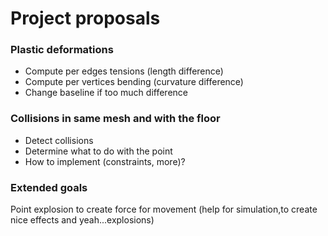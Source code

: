 # Project proposals

### Plastic deformations  
* Compute per edges tensions (length difference)
* Compute per vertices bending (curvature difference)
* Change baseline if too much difference

### Collisions in same mesh and with the floor  
* Detect collisions  
* Determine what to do with the point  
* How to implement (constraints, more)?




### Extended goals

Point explosion to create force for movement (help for simulation,to create nice effects and yeah...explosions)



